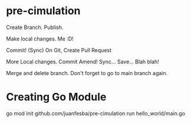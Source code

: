 # pre-cimulation
Create Branch.
Publish.

Make local changes. Me :D!

Commit!
(Sync)
On Git, Create Pull Request

More Local changes.
Commit Amend!
Sync... Save... Blah blah!

Merge and delete branch.
Don't forget to go to main branch again.

# Creating Go Module
go mod init github.com/juanfesba/pre-cimulation
run hello_world/main.go